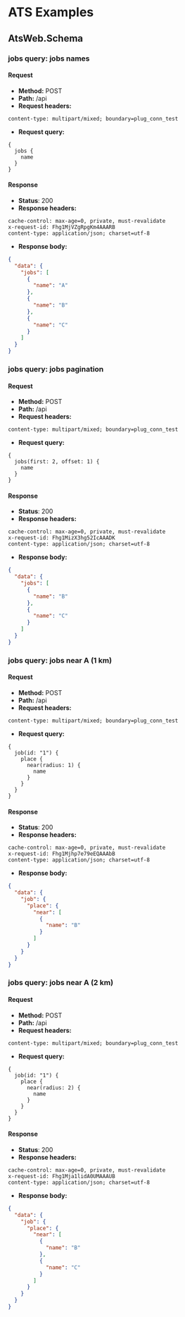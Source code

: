 # ATS Examples

## AtsWeb.Schema
### jobs query: jobs names
#### Request
* __Method:__ POST
* __Path:__ /api
* __Request headers:__

```
content-type: multipart/mixed; boundary=plug_conn_test
```
* __Request query:__

```
{
  jobs {
    name
  }
}

```

#### Response
* __Status__: 200
* __Response headers:__

```
cache-control: max-age=0, private, must-revalidate
x-request-id: Fhg1MjVZgRpgKm4AAARB
content-type: application/json; charset=utf-8
```
* __Response body:__

```json
{
  "data": {
    "jobs": [
      {
        "name": "A"
      },
      {
        "name": "B"
      },
      {
        "name": "C"
      }
    ]
  }
}
```

### jobs query: jobs pagination
#### Request
* __Method:__ POST
* __Path:__ /api
* __Request headers:__

```
content-type: multipart/mixed; boundary=plug_conn_test
```
* __Request query:__

```
{
  jobs(first: 2, offset: 1) {
    name
  }
}

```

#### Response
* __Status__: 200
* __Response headers:__

```
cache-control: max-age=0, private, must-revalidate
x-request-id: Fhg1MizX3hg52IcAAADK
content-type: application/json; charset=utf-8
```
* __Response body:__

```json
{
  "data": {
    "jobs": [
      {
        "name": "B"
      },
      {
        "name": "C"
      }
    ]
  }
}
```

### jobs query: jobs near A (1 km)
#### Request
* __Method:__ POST
* __Path:__ /api
* __Request headers:__

```
content-type: multipart/mixed; boundary=plug_conn_test
```
* __Request query:__

```
{
  job(id: "1") {
    place {
      near(radius: 1) {
        name
      }
    }
  }
}

```

#### Response
* __Status__: 200
* __Response headers:__

```
cache-control: max-age=0, private, must-revalidate
x-request-id: Fhg1Mjhp7e79eEQAAAbB
content-type: application/json; charset=utf-8
```
* __Response body:__

```json
{
  "data": {
    "job": {
      "place": {
        "near": [
          {
            "name": "B"
          }
        ]
      }
    }
  }
}
```

### jobs query: jobs near A (2 km)
#### Request
* __Method:__ POST
* __Path:__ /api
* __Request headers:__

```
content-type: multipart/mixed; boundary=plug_conn_test
```
* __Request query:__

```
{
  job(id: "1") {
    place {
      near(radius: 2) {
        name
      }
    }
  }
}

```

#### Response
* __Status__: 200
* __Response headers:__

```
cache-control: max-age=0, private, must-revalidate
x-request-id: Fhg1Mja1lidA0UMAAAUB
content-type: application/json; charset=utf-8
```
* __Response body:__

```json
{
  "data": {
    "job": {
      "place": {
        "near": [
          {
            "name": "B"
          },
          {
            "name": "C"
          }
        ]
      }
    }
  }
}
```

